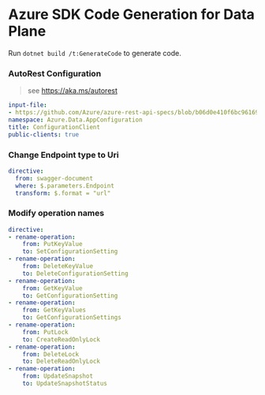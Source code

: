 # Azure SDK Code Generation for Data Plane

Run `dotnet build /t:GenerateCode` to generate code.

### AutoRest Configuration
> see https://aka.ms/autorest
``` yaml
input-file:
- https://github.com/Azure/azure-rest-api-specs/blob/b06d0e410f6bc96169664bf456e84f8fa2f60b23/specification/appconfiguration/data-plane/Microsoft.AppConfiguration/preview/2022-11-01-preview/appconfiguration.json
namespace: Azure.Data.AppConfiguration
title: ConfigurationClient
public-clients: true
```

### Change Endpoint type to Uri
``` yaml
directive:
  from: swagger-document
  where: $.parameters.Endpoint
  transform: $.format = "url"
  ```

  ### Modify operation names
``` yaml
directive:
- rename-operation:
    from: PutKeyValue
    to: SetConfigurationSetting
- rename-operation:
    from: DeleteKeyValue
    to: DeleteConfigurationSetting
- rename-operation:
    from: GetKeyValue
    to: GetConfigurationSetting
- rename-operation:
    from: GetKeyValues
    to: GetConfigurationSettings
- rename-operation:
    from: PutLock
    to: CreateReadOnlyLock
- rename-operation:
    from: DeleteLock
    to: DeleteReadOnlyLock
- rename-operation:
    from: UpdateSnapshot
    to: UpdateSnapshotStatus
```
